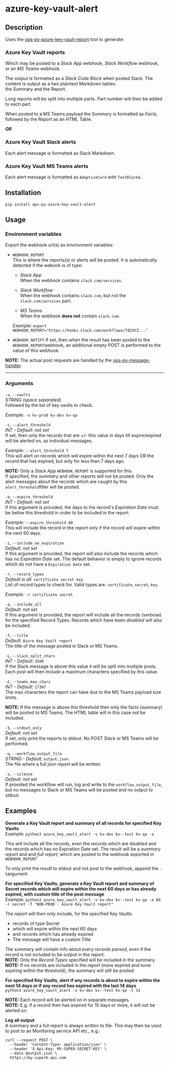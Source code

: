 # azure-key-vault-alert

## Description

Uses the [ops-py-azure-key-vault-report](https://pypi.org/project/ops-py-azure-key-vault-report) tool to generate:
   
### Azure Key Vault reports  
Which may be posted to a *Slack App* webhook, *Slack Workflow* webhook, or an *MS Teams* webhook.

The output is formatted as a *Slack Code Block* when posted Slack. The content is output as a two plaintext Markdown tables:   
the Summary and the Report.  

Long reports will be split into multiple parts. Part number will then be added to each part.   

When posted to a MS Teams payload the Summary is formatted as *Facts*, followed by the Report as an HTML Table.

***OR***

### Azure Key Vault Slack alerts   
Each alert message is formatted as Slack Markdown.

### Azure Key Vault MS Teams alerts
Each alert message is formatted as `AdaptiveCard` with `TextBlock`s.


## Installation
`pip install ops-py-azure-key-vault-alert`

## Usage

### Environment variables
Export the webhook url(s) as environment variables:

- `WEBHOOK_REPORT`   
This is where the reports(s) or alerts will be posted. It is automatically detected if the webook is of type:
  - *Slack App*  
  When the webhook contains `slack.com/services`.

  - *Slack Workflow*  
  When the webhook contains `slack.com`, but not the `slack.com/services` part.

  - *MS Teams*  
  When the webhook **does not** contain `slack.com`.

  *Example:* `export WEBHOOK_REPORT="https://hooks.slack.com/workflows/T02XYZ..."`

- `WEBHOOK_NOTIFY`
If set, then when the result has been posted to the `WEBHOOK_REPORT`webhook, an additional empty POST is performed to the value of this webhook.

**NOTE:** The actual post requests are handled by the [ops-py-message-handler](https://pypi.org/project/ops-py-message-handler).

---

### Arguments

`-v`, `--vaults`    
*STRING (space separated)*   
Followed by the list of key vaults to check.     

*Example:* `-v kv-prod kv-dev kv-qa`  


`-c`, `--alert_threshold`   
*INT - Default: not set*   
If set, then only the records that are +/- this value in days till expire/expired will be alerted on, as individual messages.   

*Example:* `--alert_threshold 7`   
This will alert on records which will expire within the next 7 days OR the record that has expired, but only for less than 7 days ago.  

**NOTE:** Only a *Slack App* `WEBHOOK_REPORT` is supported for this.   
If specified, the *summary* and other *reports* will not be posted. Only the alert messages about the records which are caught by this `alert_threshold`filter will be posted.


`-e`, `--expire_threshold`   
*INT - Default: not set*   
If this argument is provided, the days to the record's *Expiration Date* must be below this threshold in order to be included in the report.   

*Example:* `--expire_threshold 60`   
This will include the record in the report only if the record will expire within the next 60 days.   


`-i`, `--include_no_expiration`   
*Default: not set*   
If this argument is provided, the report will also include the records which has no *Expiration Date* set.
The default behavior is simply to ignore records which do not have a `Expiration Date` set.   


`-r`, `--record_types`   
*Default is all:* `certificate secret key`   
List of record types to check for. Valid types are: `certificate`, `secret`, `key`   

*Example:* `-r certificate secret`   


`-a`, `--include_all`   
*Default: not set*   
If this argument is provided, the report will include all the records (verbose) for the specified Record Types.
Records which have been *disabled* will also be included.   


`-T`, `--title`   
*Default:* `Azure Key Vault report`   
The title of the message posted in Slack or MS Teams.   


`-L`, `--slack_split_chars`   
*INT - Default:* `3500`   
If the Slack message is above this value it will be split into multiple posts.
Each post will then include a maximum characters specified by this value.   


`-C`, `--teams_max_chars`   
*INT - Default:* `17367`   
The max characters the report can have due to the MS Teams payload size limits.   

**NOTE:** If the message is above this threshold then only the facts (summary) will be posted to MS Teams.
The HTML table will in this case not be included.   


`-S`, `--stdout_only`   
*Default: not set*   
If set, only print the reports to stdout. No POST Slack or MS Teams will be performed.   


`-w`, `--workflow_output_file`   
*STRING - Default:* `output.json`    
The file where a full json report will be written.   


`-s`, `--silence`  
*Default: not set*  
If provided the workflow will run, log and write to the `workflow_output_file`, but no messages to Slack or MS Teams will be posted and no output to stdout.   


## Examples

**Generate a Key Vault report and summary of all records for specified Key Vaults**   
Example: `python3 azure_key_vault_alert -v kv-dev kv--test kv-qa -a`

This will include all the records, even the records which are disabled and the records which has no Expiration Date set.
The result will be a *summary report* and and *full report*, which are posted to the webhook exported in `WEBHOOK_REPORT`

To only print the result to stdout and not post to the webhook, append the `-S`argument

**For specified Key Vaults, generate a Key Vault report and summary of Secret records which will expire within the next 60 days or has already expired, with custom title of the post message**   
Example: `python3 azure_key_vault_alert -v kv-dev kv--test kv-qa -e 60 -r secret -T "NON-PROD - Azure Key Vault report"`

*The report* will then only include, for the specified Key Vaults:    
- records of type Secret  
- which will expire within the next 60 days  
- and records which has already expired  
- The message will have a custom Title  

*The summary* will contain info about *every records parsed*, even if the record is not included to be output in the report.   
**NOTE:** Only the *Record Types* specified will be included in the summary.   
**NOTE:** If no records are included in the report (none expired and none expiring within the threshold), the summary will still be posted.  

**For specified Key Vaults, alert if any records is about to expire within the next 14 days or if any record has expired with the last 14 days**   
`python3 azure_key_vault_alert -v kv-dev kv--test kv-qa -c 14`

**NOTE:** Each record will be alerted on in separate messages.   
**NOTE:** E.g. if a record then has expired for 15 days or more, it will not be alerted on.  

**Log all output**  
A summary and a full report is always written to file. This may then be used to post to an Monitoring service API etc., e.g.:   
```
curl --request POST \  
  --header 'Content-Type: application/json' \  
  --header 'X-Api-Key: MY-SUPER-SECRET-KEY' \  
  --data @output.json \  
  https://my-superb-api.com
```